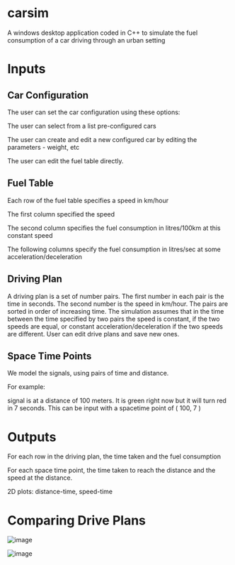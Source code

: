 # carsim
A windows desktop application coded in C++ to simulate the fuel consumption of a car driving through an urban setting

# Inputs

## Car Configuration

The user can set the car configuration using these options:

The user can select from a list pre-configured cars

The user can create and edit a new configured car by editing the parameters - weight, etc

The user can edit the fuel table directly.

## Fuel Table

Each row of the fuel table specifies a speed in km/hour

The first column specified the speed

The second column specifies the fuel consumption in litres/100km at this constant speed

The following columns specify the fuel consumption in litres/sec at some acceleration/deceleration

## Driving Plan

A driving plan is a set of number pairs.  The first number in each pair is the time in seconds.  The second number is the speed in km/hour. The pairs are sorted in order of increasing time.
The simulation assumes that in the time between the time specified by two pairs the speed is constant, if the two speeds are equal, or constant acceleration/deceleration if the two speeds are different.
User can edit drive plans and save new ones.

## Space Time Points

We model the signals, using pairs of time and distance.

For example:

signal is at a distance of 100 meters. It is green right now but it will turn red in 7 seconds.
This can be input with a spacetime point of ( 100, 7 )

# Outputs

For each row in the driving plan, the time taken and the fuel consumption

For each space time point, the time taken to reach the distance and the speed at the distance.

2D plots: distance-time, speed-time

# Comparing Drive Plans

![image](https://user-images.githubusercontent.com/2046227/184908904-90d55638-311c-4874-a2c9-0196574a024d.png)

![image](https://user-images.githubusercontent.com/2046227/184909058-9342820a-1d80-43fa-a5d5-8916c2b4254d.png)
